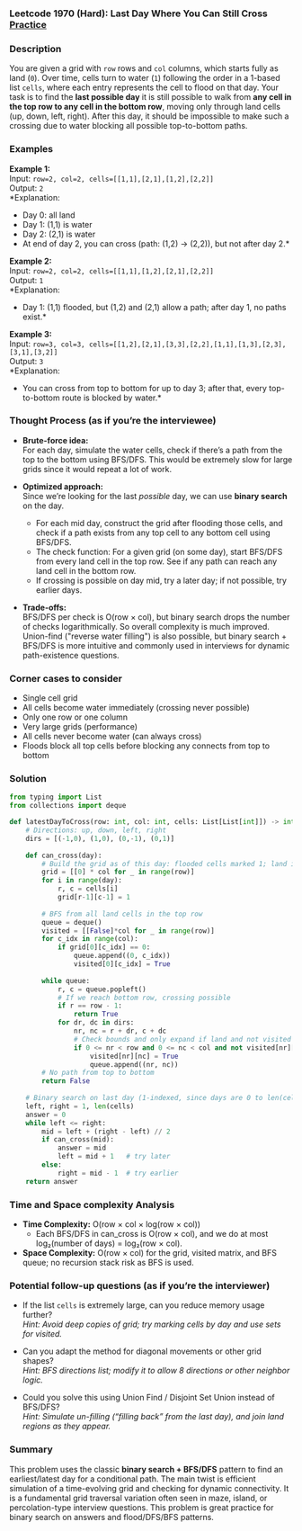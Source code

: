 ### Leetcode 1970 (Hard): Last Day Where You Can Still Cross [Practice](https://leetcode.com/problems/last-day-where-you-can-still-cross)

### Description  
You are given a grid with `row` rows and `col` columns, which starts fully as land (`0`). Over time, cells turn to water (`1`) following the order in a 1-based list `cells`, where each entry represents the cell to flood on that day. Your task is to find the **last possible day** it is still possible to walk from **any cell in the top row to any cell in the bottom row**, moving only through land cells (up, down, left, right). After this day, it should be impossible to make such a crossing due to water blocking all possible top-to-bottom paths.

### Examples  

**Example 1:**  
Input: `row=2, col=2, cells=[[1,1],[2,1],[1,2],[2,2]]`  
Output: `2`  
*Explanation:  
- Day 0: all land  
- Day 1: (1,1) is water  
- Day 2: (2,1) is water
- At end of day 2, you can cross (path: (1,2) → (2,2)), but not after day 2.*

**Example 2:**  
Input: `row=2, col=2, cells=[[1,1],[1,2],[2,1],[2,2]]`  
Output: `1`  
*Explanation:  
- Day 1: (1,1) flooded, but (1,2) and (2,1) allow a path; after day 1, no paths exist.*

**Example 3:**  
Input: `row=3, col=3, cells=[[1,2],[2,1],[3,3],[2,2],[1,1],[1,3],[2,3],[3,1],[3,2]]`  
Output: `3`  
*Explanation:  
- You can cross from top to bottom for up to day 3; after that, every top-to-bottom route is blocked by water.*

### Thought Process (as if you’re the interviewee)  
- **Brute-force idea:**  
  For each day, simulate the water cells, check if there’s a path from the top to the bottom using BFS/DFS. This would be extremely slow for large grids since it would repeat a lot of work.

- **Optimized approach:**  
  Since we’re looking for the last *possible* day, we can use **binary search** on the day.  
    - For each mid day, construct the grid after flooding those cells, and check if a path exists from any top cell to any bottom cell using BFS/DFS.
    - The check function: For a given grid (on some day), start BFS/DFS from every land cell in the top row. See if any path can reach any land cell in the bottom row.
  - If crossing is possible on day mid, try a later day; if not possible, try earlier days.

- **Trade-offs:**  
  BFS/DFS per check is O(row × col), but binary search drops the number of checks logarithmically. So overall complexity is much improved.  
  Union-find ("reverse water filling") is also possible, but binary search + BFS/DFS is more intuitive and commonly used in interviews for dynamic path-existence questions.

### Corner cases to consider  
- Single cell grid
- All cells become water immediately (crossing never possible)
- Only one row or one column
- Very large grids (performance)
- All cells never become water (can always cross)
- Floods block all top cells before blocking any connects from top to bottom

### Solution

```python
from typing import List
from collections import deque

def latestDayToCross(row: int, col: int, cells: List[List[int]]) -> int:
    # Directions: up, down, left, right
    dirs = [(-1,0), (1,0), (0,-1), (0,1)]
    
    def can_cross(day):
        # Build the grid as of this day: flooded cells marked 1; land is 0
        grid = [[0] * col for _ in range(row)]
        for i in range(day):
            r, c = cells[i]
            grid[r-1][c-1] = 1
        
        # BFS from all land cells in the top row
        queue = deque()
        visited = [[False]*col for _ in range(row)]
        for c_idx in range(col):
            if grid[0][c_idx] == 0:
                queue.append((0, c_idx))
                visited[0][c_idx] = True
        
        while queue:
            r, c = queue.popleft()
            # If we reach bottom row, crossing possible
            if r == row - 1:
                return True
            for dr, dc in dirs:
                nr, nc = r + dr, c + dc
                # Check bounds and only expand if land and not visited
                if 0 <= nr < row and 0 <= nc < col and not visited[nr][nc] and grid[nr][nc] == 0:
                    visited[nr][nc] = True
                    queue.append((nr, nc))
        # No path from top to bottom
        return False
    
    # Binary search on last day (1-indexed, since days are 0 to len(cells))
    left, right = 1, len(cells)
    answer = 0
    while left <= right:
        mid = left + (right - left) // 2
        if can_cross(mid):
            answer = mid
            left = mid + 1   # try later
        else:
            right = mid - 1  # try earlier
    return answer
```

### Time and Space complexity Analysis  

- **Time Complexity:** O(row × col × log(row × col))
  - Each BFS/DFS in can_cross is O(row × col), and we do at most log₂(number of days) = log₂(row × col).
- **Space Complexity:** O(row × col) for the grid, visited matrix, and BFS queue; no recursion stack risk as BFS is used.

### Potential follow-up questions (as if you’re the interviewer)  

- If the list `cells` is extremely large, can you reduce memory usage further?  
  *Hint: Avoid deep copies of grid; try marking cells by day and use sets for visited.*

- Can you adapt the method for diagonal movements or other grid shapes?  
  *Hint: BFS directions list; modify it to allow 8 directions or other neighbor logic.*

- Could you solve this using Union Find / Disjoint Set Union instead of BFS/DFS?  
  *Hint: Simulate un-filling (“filling back” from the last day), and join land regions as they appear.*

### Summary
This problem uses the classic **binary search + BFS/DFS** pattern to find an earliest/latest day for a conditional path. The main twist is efficient simulation of a time-evolving grid and checking for dynamic connectivity. It is a fundamental grid traversal variation often seen in maze, island, or percolation-type interview questions. This problem is great practice for binary search on answers and flood/DFS/BFS patterns.